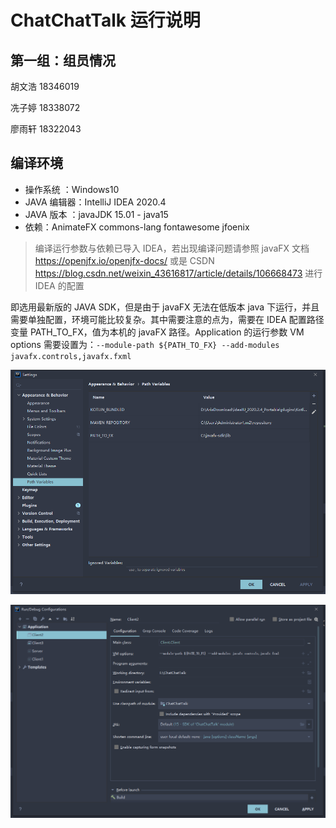 # ChatChatTalk 运行说明

## 第一组：组员情况

胡文浩 18346019

冼子婷 18338072

廖雨轩 18322043

## 编译环境

- 操作系统 ：Windows10
- JAVA 编辑器：IntelliJ IDEA 2020.4
- JAVA 版本 ：javaJDK 15.01 - java15
- 依赖：AnimateFX commons-lang fontawesome jfoenix

> 编译运行参数与依赖已导入 IDEA，若出现编译问题请参照 javaFX 文档 https://openjfx.io/openjfx-docs/ 或是 CSDN https://blog.csdn.net/weixin_43616817/article/details/106668473 进行 IDEA 的配置

即选用最新版的 JAVA SDK，但是由于 javaFX 无法在低版本 java 下运行，并且需要单独配置，环境可能比较复杂。其中需要注意的点为，需要在 IDEA 配置路径变量 PATH_TO_FX，值为本机的 javaFX 路径。Application 的运行参数 VM options 需要设置为：`--module-path ${PATH_TO_FX} --add-modules javafx.controls,javafx.fxml`

![PATH_TO_FX](public/PATHTOFX.png)

![VM_OPTIONS](public/VMOPTIONS.png)
